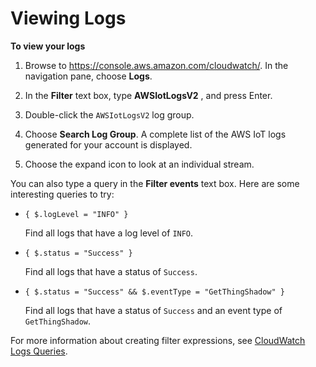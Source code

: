 # Viewing Logs<a name="viewing-logs"></a>

**To view your logs**

1.  Browse to [https://console\.aws\.amazon\.com/cloudwatch/](https://console.aws.amazon.com/cloudwatch/)\. In the navigation pane, choose **Logs**\.

1. In the **Filter** text box, type **AWSIotLogsV2** , and press Enter\.

1. Double\-click the `AWSIotLogsV2` log group\.

1. Choose **Search Log Group**\. A complete list of the AWS IoT logs generated for your account is displayed\.

1. Choose the expand icon to look at an individual stream\.

You can also type a query in the **Filter events** text box\. Here are some interesting queries to try:

+ `{ $.logLevel = "INFO" }` 

   Find all logs that have a log level of `INFO`\.

+ `{ $.status = "Success" }` 

   Find all logs that have a status of `Success`\.

+ `{ $.status = "Success" && $.eventType = "GetThingShadow" }`

   Find all logs that have a status of `Success` and an event type of `GetThingShadow`\.

For more information about creating filter expressions, see [CloudWatch Logs Queries](http://alpha-docs-aws.amazon.com/AmazonCloudWatch/latest/logs/FilterAndPatternSyntax.html)\.